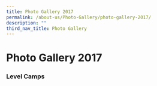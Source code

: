 ```yaml
---
title: Photo Gallery 2017
permalink: /about-us/Photo-Gallery/photo-gallery-2017/
description: ""
third_nav_title: Photo Gallery
---
```

Photo Gallery 2017
==================

### Level Camps